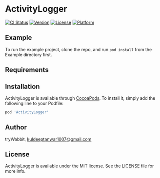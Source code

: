 # ActivityLogger

[![CI Status](https://img.shields.io/travis/tryWabbit/ActivityLogger.svg?style=flat)](https://travis-ci.org/tryWabbit/ActivityLogger)
[![Version](https://img.shields.io/cocoapods/v/ActivityLogger.svg?style=flat)](https://cocoapods.org/pods/ActivityLogger)
[![License](https://img.shields.io/cocoapods/l/ActivityLogger.svg?style=flat)](https://cocoapods.org/pods/ActivityLogger)
[![Platform](https://img.shields.io/cocoapods/p/ActivityLogger.svg?style=flat)](https://cocoapods.org/pods/ActivityLogger)

## Example

To run the example project, clone the repo, and run `pod install` from the Example directory first.

## Requirements

## Installation

ActivityLogger is available through [CocoaPods](https://cocoapods.org). To install
it, simply add the following line to your Podfile:

```ruby
pod 'ActivityLogger'
```

## Author

tryWabbit, kuldeeptanwar1007@gmail.com

## License

ActivityLogger is available under the MIT license. See the LICENSE file for more info.
